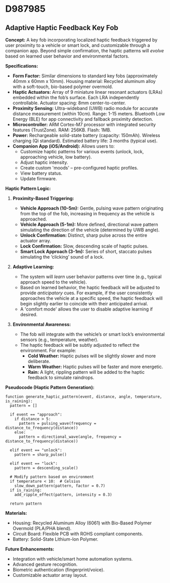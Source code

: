 # D987985

## Adaptive Haptic Feedback Key Fob

**Concept:** A key fob incorporating localized haptic feedback triggered by user proximity to a vehicle or smart lock, and customizable through a companion app.  Beyond simple confirmation, the haptic patterns will *evolve* based on learned user behavior and environmental factors.

**Specifications:**

*   **Form Factor:**  Similar dimensions to standard key fobs (approximately 40mm x 60mm x 10mm).  Housing material: Recycled aluminum alloy with a soft-touch, bio-based polymer overmold.
*   **Haptic Actuators:** Array of 9 miniature linear resonant actuators (LRAs) embedded within the fob’s surface.  Each LRA independently controllable.  Actuator spacing: 8mm center-to-center.
*   **Proximity Sensing:** Ultra-wideband (UWB) radio module for accurate distance measurement (within 10cm).  Range: 1-15 meters.  Bluetooth Low Energy (BLE) for app connectivity and fallback proximity detection.
*   **Microcontroller:**  ARM Cortex-M7 processor with integrated security features (TrustZone).  RAM: 256KB. Flash: 1MB.
*   **Power:** Rechargeable solid-state battery (capacity: 150mAh). Wireless charging (Qi standard). Estimated battery life: 3 months (typical use).
*   **Companion App (iOS/Android):** Allows users to:
    *   Customize haptic patterns for various events (unlock, lock, approaching vehicle, low battery).
    *   Adjust haptic intensity.
    *   Create custom 'moods' – pre-configured haptic profiles.
    *   View battery status.
    *   Update firmware.

**Haptic Pattern Logic:**

1.  **Proximity-Based Triggering:**
    *   **Vehicle Approach (10-5m):**  Gentle, pulsing wave pattern originating from the top of the fob, increasing in frequency as the vehicle is approached.
    *   **Vehicle Approach (5-1m):**  More defined, directional wave pattern simulating the direction of the vehicle (determined by UWB angle).
    *   **Unlock Confirmation:**  Distinct, sharp pulse across the entire actuator array.
    *   **Lock Confirmation:**  Slow, descending scale of haptic pulses.
    *   **Smart Lock Approach (3-1m):**  Series of short, staccato pulses simulating the ‘clicking’ sound of a lock.

2.  **Adaptive Learning:**
    *   The system will *learn* user behavior patterns over time (e.g., typical approach speed to the vehicle).
    *   Based on learned behavior, the haptic feedback will be adjusted to provide *anticipatory* cues.  For example, if the user consistently approaches the vehicle at a specific speed, the haptic feedback will begin slightly earlier to coincide with their anticipated arrival.
    *   A 'comfort mode' allows the user to disable adaptive learning if desired.

3.  **Environmental Awareness:**
    *   The fob will integrate with the vehicle’s or smart lock’s environmental sensors (e.g., temperature, weather).
    *   The haptic feedback will be subtly adjusted to reflect the environment.  For example:
        *   **Cold Weather:**  Haptic pulses will be slightly slower and more deliberate.
        *   **Warm Weather:**  Haptic pulses will be faster and more energetic.
        *   **Rain:**  A light, rippling pattern will be added to the haptic feedback to simulate raindrops.

**Pseudocode (Haptic Pattern Generation):**

```
function generate_haptic_pattern(event, distance, angle, temperature, is_raining):
  pattern = []

  if event == "approach":
    if distance > 5:
      pattern = pulsing_wave(frequency = distance_to_frequency(distance))
    else:
      pattern = directional_wave(angle, frequency = distance_to_frequency(distance))

  elif event == "unlock":
    pattern = sharp_pulse()

  elif event == "lock":
    pattern = descending_scale()

  # Modify pattern based on environment
  if temperature < 10:  # Celsius
    slow_down_pattern(pattern, factor = 0.7)
  if is_raining:
    add_ripple_effect(pattern, intensity = 0.3)

  return pattern
```

**Materials:**

*   Housing: Recycled Aluminum Alloy (6061) with Bio-Based Polymer Overmold (PLA/PHA blend).
*   Circuit Board:  Flexible PCB with ROHS compliant components.
*   Battery: Solid-State Lithium-Ion Polymer.

**Future Enhancements:**

*   Integration with vehicle/smart home automation systems.
*   Advanced gesture recognition.
*   Biometric authentication (fingerprint/voice).
*   Customizable actuator array layout.